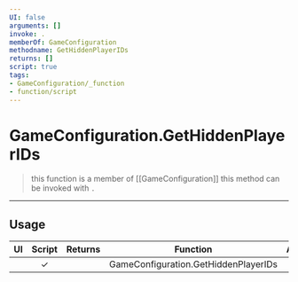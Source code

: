 ```yaml
---
UI: false
arguments: []
invoke: .
memberOf: GameConfiguration
methodname: GetHiddenPlayerIDs
returns: []
script: true
tags:
- GameConfiguration/_function
- function/script
---
```

# GameConfiguration.GetHiddenPlayerIDs
> this function is a member of [[GameConfiguration]]
> this method can be invoked with `.`
-----
## Usage
|  UI | Script | Returns | Function | Arguments |
|:---:|:------:|-------:|:--------:|:---------|
| |✓||GameConfiguration.GetHiddenPlayerIDs||
